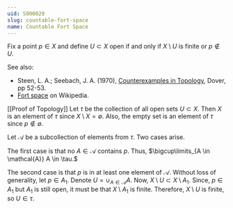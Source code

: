 ```yaml
---
uid: S000020
slug: countable-fort-space
name: Countable Fort Space
---
```

Fix a point $p \in X$ and define $U \subset X$ open if and only if $X \setminus U$ is finite or $p \notin U$.

See also:

* Steen, L. A.; Seebach, J. A. (1970), [Counterexamples in Topology](http://books.google.com/books/about/Counterexamples_in_Topology.html?id=DkEuGkOtSrUC), Dover, pp 52-53.
* [Fort space](http://en.wikipedia.org/wiki/Fort_space) on Wikipedia.

[[Proof of Topology]]
Let $\tau$ be the collection of all open sets $U \subset X$. Then $X$ is an element of $\tau$ since $X \setminus X = \emptyset$. Also, the empty set is an element of $\tau$ since $p \notin \emptyset$.

Let $\mathcal{A}$ be a subcollection of elements from $\tau$. Two cases arise.

The first case is that no $A \in \mathcal{A}$ contains $p$. Thus, $\bigcup\limits_{A \in \mathcal{A}} A \in \tau.$

The second case is that $p$ is in at least one element of $\mathcal{A}$. Without loss of generality, let $p \in A_1$. Denote $U = \cup_{A \in \mathcal{A}} A$.
Now, $X \setminus U \subset X \setminus A_1.$
Since, $p \in A_1$ but $A_1$ is still open, it must be that $X \setminus A_1$ is finite. Therefore, $X \setminus U$ is finite, so $U \in \tau$.


